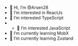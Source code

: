 - 👋 Hi, I’m @Arsen28
- 👀 I’m interested in ReactJs
- 🌱 I’m interested TypeScript
- - 🌱 I’m interested JavaScript
- 🌱 I’m currently learning MobX
-  🌱 I’m currently learning Zustand

<!---
Arsen28/Arsen28 is a ✨ special ✨ repository because its `README.md` (this file) appears on your GitHub profile.
You can click the Preview link to take a look at your changes.
--->
